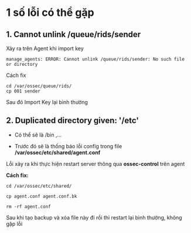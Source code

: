 # 1 số lỗi có thể gặp

## 1. Cannot unlink /queue/rids/sender
Xảy ra trên Agent khi import key
```
manage_agents: ERROR: Cannot unlink /queue/rids/sender: No such file or directory
```

Cách fix
```
cd /var/ossec/queue/rids/ 
cp 001 sender
```

Sau đó Import Key lại bình thường

## 2. Duplicated directory given: '/etc'
- Có thể sẽ là /bin ,... 

- Trước đó sẽ là thống báo lỗi config trong file **/var/ossec/etc/shared/agent.conf**

Lỗi xảy ra khi thực hiện restart server thông qua **ossec-control** trên agent

**Cách fix:**
```
cd /var/ossec/etc/shared/

cp agent.conf agent.conf.bk

rm -rf agent.conf
```

Sau khi tạo backup và xóa file này đi rồi thì restart lại bình thường, không gặp lỗi